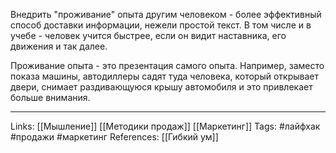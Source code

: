 Внедрить "проживание" опыта другим человеком - более эффективный способ доставки информации, нежели простой текст. В том числе и в учебе - человек учится быстрее, если он видит наставника, его движения и так далее.

Проживание опыта - это презентация самого опыта. Например, заместо показа машины, автодиллеры садят туда человека, который открывает двери, снимает раздивающуюся крышу автомобиля и это привлекает больше внимания. 
___
Links: [[Мышление]] [[Методики продаж]] [[Маркетинг]]
Tags: #лайфхак #продажи #маркетинг 
References: [[Гибкий ум]]